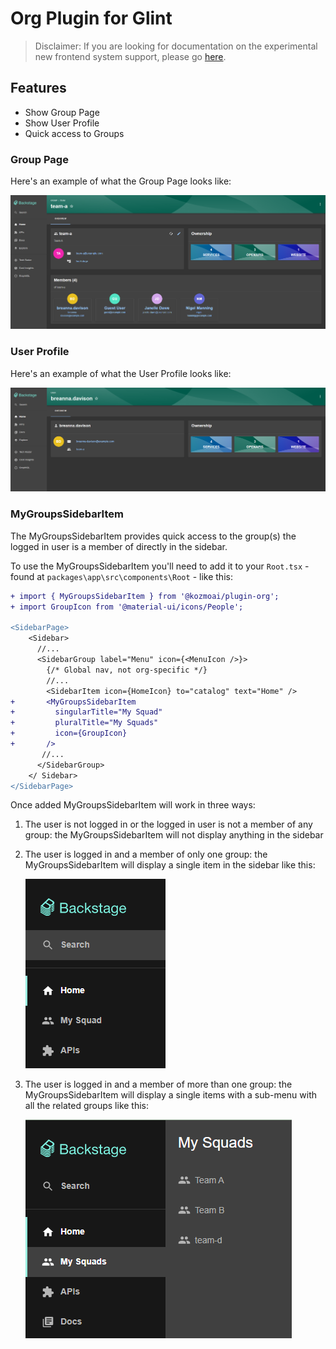 # Org Plugin for Glint

> Disclaimer:
> If you are looking for documentation on the experimental new frontend system support, please go [here](./README-alpha.md).

## Features

- Show Group Page
- Show User Profile
- Quick access to Groups

### Group Page

Here's an example of what the Group Page looks like:

![Group Page example](./docs/group-page-example.png)

### User Profile

Here's an example of what the User Profile looks like:

![Group Page example](./docs/user-profile-example.png)

### MyGroupsSidebarItem

The MyGroupsSidebarItem provides quick access to the group(s) the logged in user is a member of directly in the sidebar.

To use the MyGroupsSidebarItem you'll need to add it to your `Root.tsx` - found at `packages\app\src\components\Root` - like this:

```diff
+ import { MyGroupsSidebarItem } from '@kozmoai/plugin-org';
+ import GroupIcon from '@material-ui/icons/People';

<SidebarPage>
    <Sidebar>
      //...
      <SidebarGroup label="Menu" icon={<MenuIcon />}>
        {/* Global nav, not org-specific */}
        //...
        <SidebarItem icon={HomeIcon} to="catalog" text="Home" />
+       <MyGroupsSidebarItem
+         singularTitle="My Squad"
+         pluralTitle="My Squads"
+         icon={GroupIcon}
+       />
       //...
      </SidebarGroup>
    </ Sidebar>
</SidebarPage>
```

Once added MyGroupsSidebarItem will work in three ways:

1. The user is not logged in or the logged in user is not a member of any group: the MyGroupsSidebarItem will not display anything in the sidebar
2. The user is logged in and a member of only one group: the MyGroupsSidebarItem will display a single item in the sidebar like this:

   ![MyGroupsSidebarItem single example](./docs/mygroupssidebaritem-single.png)

3. The user is logged in and a member of more than one group: the MyGroupsSidebarItem will display a single items with a sub-menu with all the related groups like this:

   ![MyGroupsSidebarItem multiple example](./docs/mygroupssidebaritem-multiple.png)
